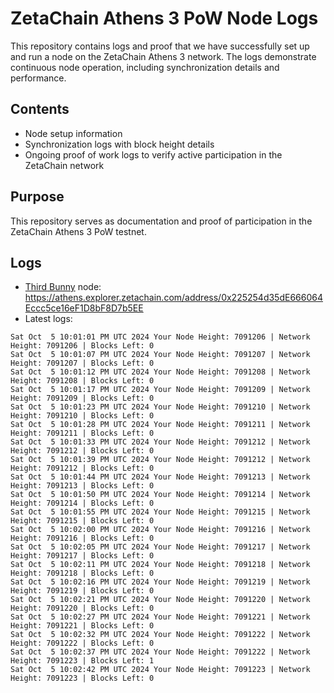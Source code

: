 # ZetaChain Athens 3 PoW Node Logs
This repository contains logs and proof that we have successfully set up and run a node on the ZetaChain Athens 3 network. The logs demonstrate continuous node operation, including synchronization details and performance.

## Contents
- Node setup information
- Synchronization logs with block height details
- Ongoing proof of work logs to verify active participation in the ZetaChain network

## Purpose
This repository serves as documentation and proof of participation in the ZetaChain Athens 3 PoW testnet.

## Logs

- [Third Bunny](https://thirdbunny.xyz/) node: https://athens.explorer.zetachain.com/address/0x225254d35dE666064Eccc5ce16eF1D8bF8D7b5EE
- Latest logs:
```
Sat Oct  5 10:01:01 PM UTC 2024 Your Node Height: 7091206 | Network Height: 7091206 | Blocks Left: 0
Sat Oct  5 10:01:07 PM UTC 2024 Your Node Height: 7091207 | Network Height: 7091207 | Blocks Left: 0
Sat Oct  5 10:01:12 PM UTC 2024 Your Node Height: 7091208 | Network Height: 7091208 | Blocks Left: 0
Sat Oct  5 10:01:17 PM UTC 2024 Your Node Height: 7091209 | Network Height: 7091209 | Blocks Left: 0
Sat Oct  5 10:01:23 PM UTC 2024 Your Node Height: 7091210 | Network Height: 7091210 | Blocks Left: 0
Sat Oct  5 10:01:28 PM UTC 2024 Your Node Height: 7091211 | Network Height: 7091211 | Blocks Left: 0
Sat Oct  5 10:01:33 PM UTC 2024 Your Node Height: 7091212 | Network Height: 7091212 | Blocks Left: 0
Sat Oct  5 10:01:39 PM UTC 2024 Your Node Height: 7091212 | Network Height: 7091212 | Blocks Left: 0
Sat Oct  5 10:01:44 PM UTC 2024 Your Node Height: 7091213 | Network Height: 7091213 | Blocks Left: 0
Sat Oct  5 10:01:50 PM UTC 2024 Your Node Height: 7091214 | Network Height: 7091214 | Blocks Left: 0
Sat Oct  5 10:01:55 PM UTC 2024 Your Node Height: 7091215 | Network Height: 7091215 | Blocks Left: 0
Sat Oct  5 10:02:00 PM UTC 2024 Your Node Height: 7091216 | Network Height: 7091216 | Blocks Left: 0
Sat Oct  5 10:02:05 PM UTC 2024 Your Node Height: 7091217 | Network Height: 7091217 | Blocks Left: 0
Sat Oct  5 10:02:11 PM UTC 2024 Your Node Height: 7091218 | Network Height: 7091218 | Blocks Left: 0
Sat Oct  5 10:02:16 PM UTC 2024 Your Node Height: 7091219 | Network Height: 7091219 | Blocks Left: 0
Sat Oct  5 10:02:21 PM UTC 2024 Your Node Height: 7091220 | Network Height: 7091220 | Blocks Left: 0
Sat Oct  5 10:02:27 PM UTC 2024 Your Node Height: 7091221 | Network Height: 7091221 | Blocks Left: 0
Sat Oct  5 10:02:32 PM UTC 2024 Your Node Height: 7091222 | Network Height: 7091222 | Blocks Left: 0
Sat Oct  5 10:02:37 PM UTC 2024 Your Node Height: 7091222 | Network Height: 7091223 | Blocks Left: 1
Sat Oct  5 10:02:42 PM UTC 2024 Your Node Height: 7091223 | Network Height: 7091223 | Blocks Left: 0
```
